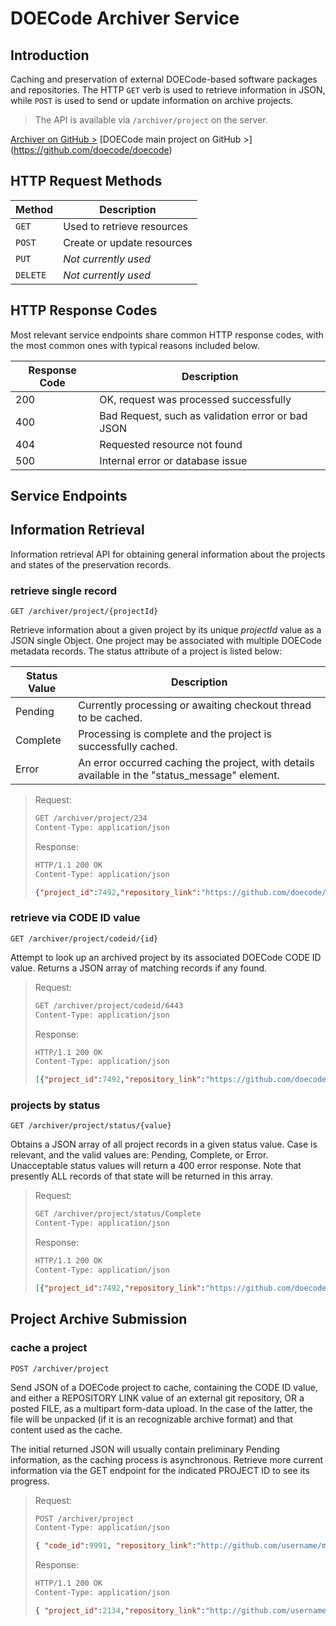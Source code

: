 DOECode Archiver Service
==================

Introduction
------------

Caching and preservation of external DOECode-based software packages and repositories.  The HTTP `GET` verb is used to retrieve information in JSON, while `POST` is used to send or update information on archive projects.

> The API is available via `/archiver/project` on the server.

[Archiver on GitHub >](https://github.com/doecode/archiver)
[DOECode main project on GitHub >] (https://github.com/doecode/doecode)

HTTP Request Methods
--------------------

| Method | Description |
| --- | --- |
| `GET` | Used to retrieve resources |
| `POST` | Create or update resources |
| `PUT` | *Not currently used* |
| `DELETE` | *Not currently used* |

HTTP Response Codes
-------------------

Most relevant service endpoints share common HTTP response codes, with the most
common ones with typical reasons included below.

| Response Code | Description |
| --- | --- |
| 200 | OK, request was processed successfully |
| 400 | Bad Request, such as validation error or bad JSON |
| 404 | Requested resource not found |
| 500 | Internal error or database issue |

Service Endpoints
-----------------

## Information Retrieval

Information retrieval API for obtaining general information about the projects and states of the preservation records.

### retrieve single record

`GET /archiver/project/{projectId}`

Retrieve information about a given project by its unique *projectId* value as a JSON single Object.  One project may be associated with multiple
DOECode metadata records.  The status attribute of a project is listed below:

| Status Value | Description |
| --- | --- |
| Pending | Currently processing or awaiting checkout thread to be cached. |
| Complete | Processing is complete and the project is successfully cached. |
| Error | An error occurred caching the project, with details available in the "status_message" element. |

> Request:
> ```html
> GET /archiver/project/234
> Content-Type: application/json
> ```
> Response:
> ```html
> HTTP/1.1 200 OK
> Content-Type: application/json
> ```
> ```json 
> {"project_id":7492,"repository_link":"https://github.com/doecode/server","status":"Complete","status_message":"CREATED","repository_type":"Git","date_record_added":"2017-10-06","date_record_updated":"2017-10-06","code_ids":[6443]}
>```

### retrieve via CODE ID value

`GET /archiver/project/codeid/{id}`

Attempt to look up an archived project by its associated DOECode CODE ID value.  Returns a JSON array of matching records if any found.

> Request:
> ```html
> GET /archiver/project/codeid/6443
> Content-Type: application/json
> ```
> Response:
> ```html
> HTTP/1.1 200 OK
> Content-Type: application/json
> ```
> ```json
> [{"project_id":7492,"repository_link":"https://github.com/doecode/server","status":"Complete","status_message":"CREATED","repository_type":"Git","date_record_added":"2017-10-06","date_record_updated":"2017-10-06","code_ids":[6443]}]
> ```

### projects by status

`GET /archiver/project/status/{value}`

Obtains a JSON array of all project records in a given status value.  Case is relevant, and the valid values are: Pending, Complete, or Error.  Unacceptable status values will
return a 400 error response.  Note that presently ALL records of that state will be returned in this array.

> Request:
> ```html
> GET /archiver/project/status/Complete
> Content-Type: application/json
> ```
> Response:
> ```html
> HTTP/1.1 200 OK
> Content-Type: application/json
> ```
> ```json
> [{"project_id":7492,"repository_link":"https://github.com/doecode/server","status":"Complete","status_message":"CREATED","repository_type":"Git","date_record_added":"2017-10-06","date_record_updated":"2017-10-06","code_ids":[6443]}]
> ```


## Project Archive Submission

### cache a project

`POST /archiver/project`

Send JSON of a DOECode project to cache, containing the CODE ID value, and either a REPOSITORY LINK value of an external git repository, OR a posted FILE, as a
multipart form-data upload.  In the case of the latter, the file will be unpacked (if it is an recognizable archive format) and that content used as the cache.

The initial returned JSON will usually contain preliminary Pending information, as the caching process is asynchronous.  Retrieve more current information via
the GET endpoint for the indicated PROJECT ID to see its progress.

> Request:
> ```html
> POST /archiver/project
> Content-Type: application/json
> ```
> ```json
> { "code_id":9991, "repository_link":"http://github.com/username/myproject" }
> ```
> Response:
> ```html
> HTTP/1.1 200 OK
> Content-Type: application/json
> ```
> ```json
> { "project_id":2134,"repository_link":"http://github.com/username/myproject","status":"Pending","repository_type":"Git","date_record_added":"2017-10-09","date_record_updated":"2017-10-09","code_ids":[9991] }
> ```

